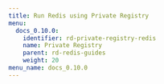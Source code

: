 ```yaml
---
title: Run Redis using Private Registry
menu:
  docs_0.10.0:
    identifier: rd-private-registry-redis
    name: Private Registry
    parent: rd-redis-guides
    weight: 20
menu_name: docs_0.10.0
---
```


